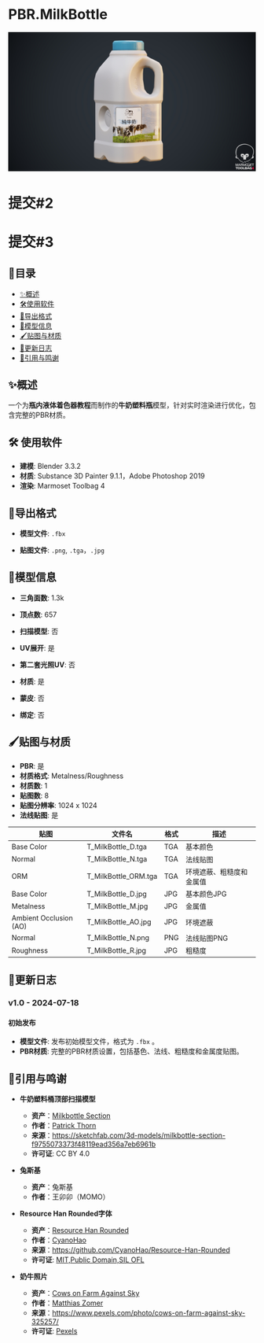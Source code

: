 # PBR.MilkBottle
<img src="./Preview/final_render.jpg" alt="Final Render"/>

# 提交#2
# 提交#3


## 🚩目录

- [✨概述](#✨概述)
- [🛠️使用软件](#🛠️使用软件)
- [💾导出格式](#💾导出格式)
- [📜模型信息](#📜模型信息)
- [🖌️贴图与材质](#🖌️贴图与材质)
- [🚀更新日志](#🚀更新日志)
- [🎉引用与鸣谢](#🎉引用与鸣谢)

## ✨概述

一个为**瓶内液体着色器教程**而制作的**牛奶塑料瓶**模型，针对实时渲染进行优化，包含完整的PBR材质。

## 🛠️ 使用软件

- **建模**: Blender 3.3.2
- **材质**: Substance 3D Painter 9.1.1，Adobe Photoshop 2019
- **渲染**: Marmoset Toolbag 4

## 💾导出格式

- **模型文件**: `.fbx`

- **贴图文件**: `.png`, `.tga`，`.jpg`

## 📜模型信息

- **三角面数**: 1.3k

- **顶点数**: 657

- **扫描模型**: 否

- **UV展开**: 是

- **第二套光照UV**: 否

- **材质**: 是

- **蒙皮**: 否

- **绑定**: 否

## 🖌️贴图与材质

- **PBR**: 是
- **材质格式**: Metalness/Roughness
- **材质数**: 1
- **贴图数**: 8
- **贴图分辨率**: 1024 x 1024
- **法线贴图**: 是

| 贴图                   | 文件名               | 格式 | 描述                     |
| ---------------------- | -------------------- | ---- | ------------------------ |
| Base Color             | T_MilkBottle_D.tga   | TGA  | 基本颜色                 |
| Normal                 | T_MilkBottle_N.tga   | TGA  | 法线贴图                 |
| ORM                    | T_MilkBottle_ORM.tga | TGA  | 环境遮蔽、粗糙度和金属值 |
| Base Color             | T_MilkBottle_D.jpg   | JPG  | 基本颜色JPG              |
| Metalness              | T_MilkBottle_M.jpg   | JPG  | 金属值                   |
| Ambient Occlusion (AO) | T_MilkBottle_AO.jpg  | JPG  | 环境遮蔽                 |
| Normal                 | T_MilkBottle_N.png   | PNG  | 法线贴图PNG              |
| Roughness              | T_MilkBottle_R.jpg   | JPG  | 粗糙度                   |

## 🚀更新日志
 ### v1.0 - 2024-07-18

 #### 初始发布

 - **模型文件**: 发布初始模型文件，格式为 `.fbx` 。
 - **PBR材质**: 完整的PBR材质设置，包括基色、法线、粗糙度和金属度贴图。


## 🎉引用与鸣谢

- **牛奶塑料桶顶部扫描模型** 
  - **资产**：[Milkbottle Section](https://sketchfab.com/3d-models/milkbottle-section-f9755073373f48119ead356a7eb6961b)
  - **作者**：[Patrick Thorn](https://sketchfab.com/patrickthorn)
  - **来源**：https://sketchfab.com/3d-models/milkbottle-section-f9755073373f48119ead356a7eb6961b
  - **许可证**: CC BY 4.0

  

- **兔斯基**

  - **资产**：兔斯基
  - **作者**：王卯卯（MOMO）

  

- **Resource Han Rounded字体**

  - **资产**：[Resource Han Rounded](https://github.com/CyanoHao/Resource-Han-Rounded)
  - **作者**：[CyanoHao](https://github.com/CyanoHao)
  - **来源**：https://github.com/CyanoHao/Resource-Han-Rounded
  - **许可证**: [MIT,Public Domain,SIL OFL](https://github.com/CyanoHao/Resource-Han-Rounded?tab=License-1-ov-file)

  

- **奶牛照片**

  - **资产**：[Cows on Farm Against Sky](https://www.pexels.com/photo/cows-on-farm-against-sky-325257/)
  - **作者**：[Matthias Zomer](https://www.pexels.com/@matthiaszomer/)
  - **来源**：https://www.pexels.com/photo/cows-on-farm-against-sky-325257/
  - **许可证**: [Pexels](https://www.pexels.com/license/)
